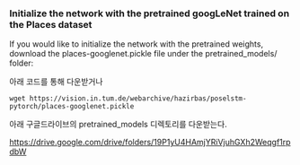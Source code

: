 ### Initialize the network with the pretrained googLeNet trained on the Places dataset
If you would like to initialize the network with the pretrained weights, download the places-googlenet.pickle file under the pretrained_models/ folder:


아래 코드를 통해 다운받거나
```
wget https://vision.in.tum.de/webarchive/hazirbas/poselstm-pytorch/places-googlenet.pickle
```

아래 구글드라이브의 pretrained_models 디렉토리를 다운받는다. 

https://drive.google.com/drive/folders/19P1yU4HAmjYRiVjuhGXh2Weqgf1rpdbW

